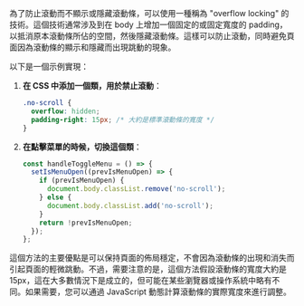 為了防止滾動而不顯示或隱藏滾動條，可以使用一種稱為 "overflow locking" 的技術。這個技術通常涉及到在 body 上增加一個固定的或固定寬度的 padding，以抵消原本滾動條所佔的空間，然後隱藏滾動條。這樣可以防止滾動，同時避免頁面因為滾動條的顯示和隱藏而出現跳動的現象。

以下是一個示例實現：

1. **在 CSS 中添加一個類，用於禁止滾動**：

   ```css
   .no-scroll {
     overflow: hidden;
     padding-right: 15px; /* 大約是標準滾動條的寬度 */
   }
   ```

2. **在點擊菜單的時候，切換這個類**：

   ```javascript
   const handleToggleMenu = () => {
     setIsMenuOpen((prevIsMenuOpen) => {
       if (prevIsMenuOpen) {
         document.body.classList.remove('no-scroll');
       } else {
         document.body.classList.add('no-scroll');
       }
       return !prevIsMenuOpen;
     });
   };
   ```

這個方法的主要優點是可以保持頁面的佈局穩定，不會因為滾動條的出現和消失而引起頁面的輕微跳動。不過，需要注意的是，這個方法假設滾動條的寬度大約是 15px，這在大多數情況下是成立的，但可能在某些瀏覽器或操作系統中略有不同。如果需要，您可以通過 JavaScript 動態計算滾動條的實際寬度來進行調整。
